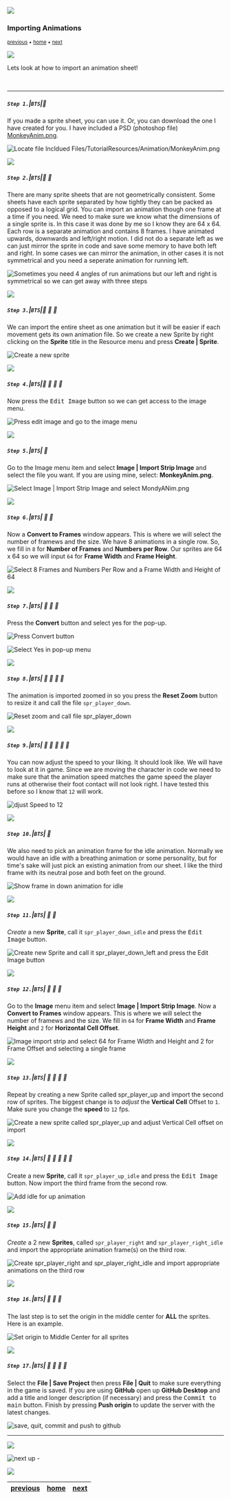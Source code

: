 ![](../images/line3.png)

### Importing Animations

<sub>[previous](../animations/README.md#user-content-animations) • [home](../README.md#user-content-gms2-background-tiles--sprites---table-of-contents) • [next](../player-movement/README.md#user-content-player-movement)</sub>

![](../images/line3.png)

Lets look at how to import an animation sheet!

<br>

---


##### `Step 1.`\|`BTS`|:small_blue_diamond:

If you made a sprite sheet, you can use it.  Or, you can download the one I have created for you. I have included a PSD (photoshop file) [MonkeyAnim.png](../Assets/Animation/MonkeyAnim.png).

![Locate file Incldued Files/TutorialResources/Animation/MonkeyAnim.png](images/MonkeyAnimationPNG.png)

![](../images/line2.png)

##### `Step 2.`\|`BTS`|:small_blue_diamond: :small_blue_diamond: 

There are many sprite sheets that are not geometrically consistent.  Some sheets have each sprite separated by how tightly they can be packed as opposed to a logical grid.  You can import an animation though one frame at a time if you need.  We need to make sure we know what the dimensions of a single sprite is. In this case it was done by me so I know they are 64 x 64. Each row is a separate animation and contains 8 frames. I have animated upwards, downwards and left/right motion. I did not do a separate left as we can just mirror the sprite in code and save some memory to have both left and right. In some cases we can mirror the animation, in other cases it is not symmetrical and you need a seperate animation for running left.

![Sometimes you need 4 angles of run animations but our left and right is symmetrical so we can get away with three steps](images/MonkeyAnim.png)

![](../images/line2.png)

##### `Step 3.`\|`BTS`|:small_blue_diamond: :small_blue_diamond: :small_blue_diamond:

We can import the entire sheet as one animation but it will be easier if each movement gets its own animation file. So we create a new Sprite by right clicking on the **Sprite** title in the Resource menu and press **Create | Sprite**.

![Create a new sprite](images/CreateSprite.png)

![](../images/line2.png)

##### `Step 4.`\|`BTS`|:small_blue_diamond: :small_blue_diamond: :small_blue_diamond: :small_blue_diamond:

Now press the <kbd>Edit Image</kbd> button so we can get access to the image menu.

![Press edit image and go to the image menu](images/EditImage.png)

![](../images/line2.png)

##### `Step 5.`\|`BTS`| :small_orange_diamond:

Go to the Image menu item and select **Image | Import Strip Image** and select the file you want. If you are using mine, select: **MonkeyAnim.png**.

![Select Image | Import Strip Image and select MondyANim.png](images/ImageImportStrip.png)

![](../images/line2.png)

##### `Step 6.`\|`BTS`| :small_orange_diamond: :small_blue_diamond:

Now a **Convert to Frames** window appears. This is where we will select the number of framews and the size. We have 8 animations in a single row.  So, we fill in `8` for  **Number of Frames** and **Numbers per Row**.  Our sprites are 64 x 64 so we will input `64` for **Frame Width** and **Frame Height**.

![Select 8 Frames and Numbers Per Row and a Frame Width and Height of 64](images/ConvertToFramesMenu.png)

![](../images/line2.png)

##### `Step 7.`\|`BTS`| :small_orange_diamond: :small_blue_diamond: :small_blue_diamond:

Press the **Convert** button and select yes for the pop-up.

![Press Convert button](images/ConvertAnim.png)

![Select Yes in pop-up menu](images/AnimationImportPopup.png)

![](../images/line2.png)

##### `Step 8.`\|`BTS`| :small_orange_diamond: :small_blue_diamond: :small_blue_diamond: :small_blue_diamond:

The animation is imported zoomed in so you press the **Reset Zoom** button to resize it and call the file `spr_player_down`.

![Reset zoom and call file spr_player_down](images/ForwardAnimImported.png)

![](../images/line2.png)

##### `Step 9.`\|`BTS`| :small_orange_diamond: :small_blue_diamond: :small_blue_diamond: :small_blue_diamond: :small_blue_diamond:

You can now adjust the speed to your liking. It should look like.  We will have to look at it in game.  Since we are moving the character in code we need to make sure that the animation speed matches the game speed the player runs at otherwise their foot contact will not look right. I have tested this before so I know that `12` will work.

![djust Speed to 12](images/ForwardAnimationAt12FPS.gif)

![](../images/line2.png)

##### `Step 10.`\|`BTS`| :large_blue_diamond:

We also need to pick an animation frame for the idle animation. Normally we would have an idle with a breathing animation or some personality, but for time's sake will just pick an existing animation from our sheet. I like the third frame with its neutral pose and both feet on the ground.

![Show frame in down animation for idle](images/ThirdFrameIdleDown.png)

![](../images/line2.png)

##### `Step 11.`\|`BTS`| :large_blue_diamond: :small_blue_diamond: 

*Create* a new **Sprite**, call it `spr_player_down_idle` and press the <kbd>Edit Image</kbd> button.

![Create new Sprite and call it spr_player_down_left and press the Edit Image button](images/CreateDownIdleSprite.png)

![](../images/line2.png)


##### `Step 12.`\|`BTS`| :large_blue_diamond: :small_blue_diamond: :small_blue_diamond: 

Go to the **Image** menu item and select **Image | Import Strip Image**. Now a **Convert to Frames** window appears. This is where we will select the number of framews and the size. We fill in `64` for **Frame Width** and **Frame Height** and `2` for **Horizontal Cell Offset**.

![Image import strip and select 64 for Frame Width and Height and 2 for Frame Offset and selecting a single frame](images/ImportForwardIdle.gif)

![](../images/line2.png)

##### `Step 13.`\|`BTS`| :large_blue_diamond: :small_blue_diamond: :small_blue_diamond:  :small_blue_diamond: 

Repeat by creating a new Sprite called spr_player_up and import the second row of sprites.  The biggest change is to *adjust* the **Vertical Cell** Offset to `1`.  Make sure you change the **speed** to `12` fps.

![Create a new sprite called spr_player_up and adjust Vertical Cell offset on import](images/PlayerMovingUp.gif)

![](../images/line2.png)

##### `Step 14.`\|`BTS`| :large_blue_diamond: :small_blue_diamond: :small_blue_diamond: :small_blue_diamond:  :small_blue_diamond: 

Create a new **Sprite**, call it `spr_player_up_idle` and press the <kbd>Edit Image</kbd> button. Now import the third frame from the second row.

![Add idle for up animation](images/SprIdleUp.gif)

![](../images/line2.png)

##### `Step 15.`\|`BTS`| :large_blue_diamond: :small_orange_diamond: 

*Create* a 2 new **Sprites**, called `spr_player_right` and `spr_player_right_idle` and import the appropriate animation frame(s) on the third row.

![Create spr_player_right and spr_player_right_idle and import appropriate animations on the third row](images/SprPlayerRight.gif)

![](../images/line2.png)

##### `Step 16.`\|`BTS`| :large_blue_diamond: :small_orange_diamond:   :small_blue_diamond: 

The last step is to set the origin in the middle center for **ALL** the sprites.  Here is an example.

![Set origin to Middle Center for all sprites](images/MiddleCenterOrigin.png)

![](../images/line2.png)

##### `Step 17.`\|`BTS`| :large_blue_diamond: :small_orange_diamond: :small_blue_diamond: :small_blue_diamond:

Select the **File | Save Project** then press **File | Quit** to make sure everything in the game is saved. If you are using **GitHub** open up **GitHub Desktop** and add a title and longer description (if necessary) and press the <kbd>Commit to main</kbd> button. Finish by pressing **Push origin** to update the server with the latest changes.

![save, quit, commit and push to github](images/GitHub.png)

___

![](../images/line.png)

<!-- <img src="https://via.placeholder.com/1000x100/45D7CA/000000/?text=Next Up - Player Movement"> -->
![next up - ](images/banner.png)

![](../images/line.png)

| [previous](../animations/README.md#user-content-animations)| [home](../README.md#user-content-gms2-background-tiles--sprites---table-of-contents) | [next](../player-movement/README.md#user-content-player-movement)|
|---|---|---|

